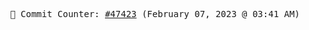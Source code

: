 <p align="center">
    <samp>
        📮 Commit Counter: <a href="https://github.com/Javascript-void0/Javascript-void0/commits/main">#47423</a> (February 07, 2023 @ 03:41 AM)
    </samp>
</p>